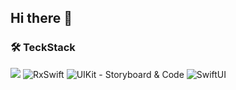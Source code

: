 ## Hi there 👋

### 🛠️ TeckStack
<img src="https://img.shields.io/badge/Swift-F05138?style=flat&logo=Swift&logoColor=white" /> ![RxSwift](https://img.shields.io/badge/RxSwift-B7178C?logo=ReactiveX&logoColor=white) ![UIKit - Storyboard & Code](https://img.shields.io/badge/UIKit_-Storyboard_%26_Code-white?logo=Apple&logoColor=silver) ![SwiftUI](https://img.shields.io/badge/SwiftUI-white?logo=Swift&logoColor=0F50DB)


